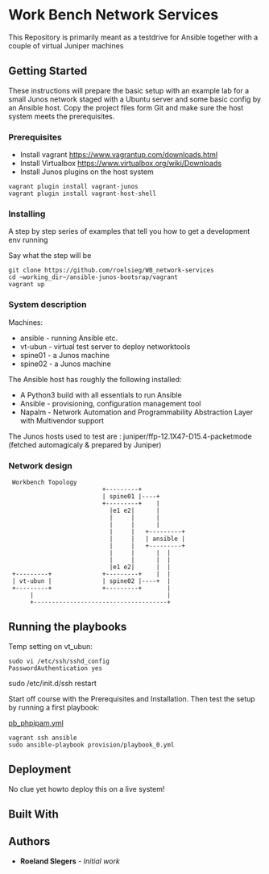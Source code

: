 # Work Bench Network Services

This Repository is primarily meant as a testdrive for Ansible together with a couple of virtual Juniper machines

## Getting Started

These instructions will prepare the basic setup with an example lab for a small Junos network staged with a Ubuntu server and some basic config by an Ansible host. Copy the project files form Git and make sure the host system meets the prerequisites.

### Prerequisites

* Install vagrant https://www.vagrantup.com/downloads.html
* Install Virtualbox https://www.virtualbox.org/wiki/Downloads
* Install Junos plugins on the host system

```
vagrant plugin install vagrant-junos
vagrant plugin install vagrant-host-shell
```

### Installing

A step by step series of examples that tell you how to get a development env running

Say what the step will be

```
git clone https://github.com/roelsieg/WB_network-services
cd ~working_dir~/ansible-junos-bootsrap/vagrant
vagrant up
```
### System description
Machines:
* ansible - running Ansible etc.
* vt-ubun - virtual test server to deploy networktools
* spine01 - a Junos machine 
* spine02 - a Junos machine


The Ansible host has roughly the following installed:
* A Python3 build with all essentials to run Ansible
* Ansible - provisioning, configuration management tool
* Napalm - Network Automation and Programmability Abstraction Layer with Multivendor support

The Junos hosts used to test are : juniper/ffp-12.1X47-D15.4-packetmode (fetched automagicaly & prepared by Juniper)

### Network design
```
 Workbench Topology
                          +---------+       
                          | spine01 |----+  
                          +---------+    |  
                            |e1 e2|      |   
                            |     |      |   
                            |     |      |   
                            |     |   +---------+
                            |     |   | ansible |
                            |     |   +---------+
                            |     |      |  | 
                            |     |      |  | 
                            |e1 e2|      |  |       
 +---------+              +---------+    |  |
 | vt-ubun |              | spine02 |----+  |
 +---------+              +---------+       |
      |                                     |
      +-------------------------------------+
```
## Running the playbooks

Temp setting on vt_ubun:

```
sudo vi /etc/ssh/sshd_config
PasswordAuthentication yes
```

sudo /etc/init.d/ssh restart

Start off course with the Prerequisites and Installation. 
Then test the setup by running a first playbook:

[pb_phpipam.yml](./provision/playbooks.md)
```
vagrant ssh ansible
sudo ansible-playbook provision/playbook_0.yml
```


## Deployment

No clue yet howto deploy this on a live system!

## Built With


## Authors

* **Roeland SIegers** - *Initial work* 


